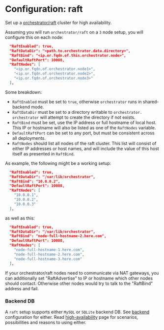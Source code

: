 # Configuration: raft

Set up a [orchestrator/raft](raft.md) cluster for high availability.

Assuming you will run `orchestrator/raft` on a `3` node setup, you will configure this on each node:

```json
  "RaftEnabled": true,
  "RaftDataDir": "<path.to.orchestrator.data.directory>",
  "RaftBind": "<ip.or.fqdn.of.this.orchestrator.node>",
  "DefaultRaftPort": 10008,
  "RaftNodes": [
    "<ip.or.fqdn.of.orchestrator.node1>",
    "<ip.or.fqdn.of.orchestrator.node2>",
    "<ip.or.fqdn.of.orchestrator.node3>"
  ],
```

Some breakdown:

- `RaftEnabled` must be set to `true`, otherwise `orchestrator` runs in shared-backend mode.
- `RaftDataDir` must be set to a directory writable to `orchestrator.` `orchestrator` will attempt to create the directory if not exists.
- `RaftBind` must be set, use the IP address or full hostname of local host. This IP or hostname will also be listed as one of the `RaftNodes` variable.
- `DefaultRaftPort` can be set to any port, but must be consistent across all deployments.
- `RaftNodes` should list all nodes of the raft cluster. This list will consist of either IP addresses or host names, and will include the value of this host itself as presented in `RaftBind`.

As example, the following might be a working setup:

```json
  "RaftEnabled": true,
  "RaftDataDir": "/var/lib/orchestrator",
  "RaftBind": "10.0.0.2",
  "DefaultRaftPort": 10008,
  "RaftNodes": [
    "10.0.0.1",
    "10.0.0.2",
    "10.0.0.3"
  ],
```

as well as this:
```json
  "RaftEnabled": true,
  "RaftDataDir": "/var/lib/orchestrator",
  "RaftBind": "node-full-hostname-2.here.com",
  "DefaultRaftPort": 10008,
  "RaftNodes": [
    "node-full-hostname-1.here.com",
    "node-full-hostname-2.here.com",
    "node-full-hostname-3.here.com"
  ],
```

If your orchestrator/raft nodes need to communicate via NAT gateways, you can additionally set "RaftAdvertise" to IP or hostname which other nodes should contact. Otherwise other nodes would try to talk to the "RaftBind" address and fail.

### Backend DB

A `raft` setup supports either `MySQL` or `SQLite` backend DB. See [backend](configuration-backend.md) configuration for either. Read [high-availability](high-availability.md) page for scenarios, possibilities and reasons to using either.
